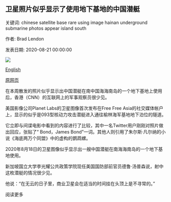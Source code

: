 ## 卫星照片似乎显示了使用地下基地的中国潜艇

关键词: chinese satellite base rare using image hainan underground submarine photos appear island south

作者: Brad Lendon

发表日期: 2020-08-21 00:00:00

![](https://cdn.cnn.com/cnnnext/dam/assets/200821122551-china-underground-base-submarine-detail-super-tease.jpg)

[English](Satellite%20photos%20appear%20to%20show%20Chinese%20submarine%20using%20underground%20base.md)

[原网页](https://edition.cnn.com/2020/08/21/asia/china-submarine-underground-base-satellite-photo-intl-hnk-scli/index.html)

在本周散发的照片似乎显示出中国潜艇在南中国海海南岛的一个地下基地上使用后，香港（CNN）的互联网上的军事观察员很少见。

美国影像公司Planet Labs的卫星图像首次发布在Free Free Asia的社交媒体帐户上，显示的似乎是093型核动力攻击潜艇进入通往榆林海军基地地下泊位的隧道。

它立即与间谍电影中看到的内容进行了比较，其中一名Twitter用户刚刚对照片做出回应，张贴了“ Bond，James Bond”一词。其他人则引用了朱尔斯·凡尔纳的小说《海底两万个同盟》中的虚构的鹦鹉螺。

2020年8月18日的卫星图像似乎显示出一艘中国潜艇在南海海南岛的一个地下基地使用。

新加坡国立大学李光耀公共政策学院现任美国国防部前官员德鲁·汤普森说，射中这枚潜艇的情况很少见。

他说：“在无云的日子里，商业卫星会在适当的时间挂在头顶上是不寻常的。”

阅读更多